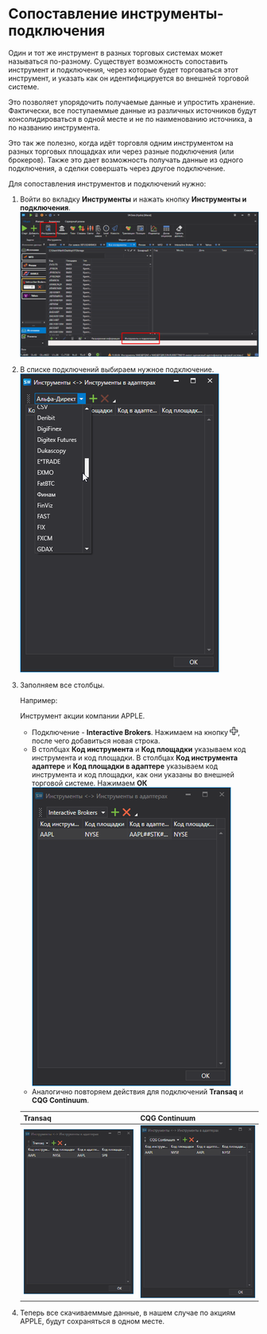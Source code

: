 # Сопоставление инструменты\-подключения

Один и тот же инструмент в разных торговых системах может называться по\-разному. Существует возможность сопоставить инструмент и подключения, через которые будет торговаться этот инструмент, и указать как он идентифицируется во внешней торговой системе.

Это позволяет упорядочить получаемые данные и упростить хранение. Фактически, все поступаеммые данные из различных источников будут консолидироваться в одной месте и не по наименованию источника, а по названию инструмента.

Это так же полезно, когда идёт торговля одним инструментом на разных торговых площадках или через разные подключения (или брокеров). Также это дает возможность получать данные из одного подключения, а сделки совершать через другое подключение.

Для сопоставления инструментов и подключений нужно:

1. Войти во вкладку **Инструменты** и нажать кнопку **Инструменты и подключения**.![Designer Security mapping 01 00](../../../images/designer_security_mapping_01_00.png)
2. В списке подключений выбираем нужное подключение.![Designer Security mapping 01](../../../images/designer_security_mapping_01.png)
3. Заполняем все столбцы.

   Например:

   Инструмент акции компании APPLE.
   - Подключение \- **Interactive Brokers**. Нажимаем на кнопку ![Designer Creation tool 00](../../../images/designer_creation_tool_00.png), после чего добавиться новая строка.
   - В столбцах **Код инструмента** и **Код площадки** указываем код инструмента и код площадки. В столбцах **Код инструмента адаптере** и **Код площадки в адаптере** указываем код инструмента и код площадки, как они указаны во внешней торговой системе. Нажимаем **ОК** ![Designer Security mapping 01 01](../../../images/designer_security_mapping_01_01.png)
   - Аналогично повторяем действия для подключений **Transaq** и **CQG Continuum**. 

   | **Transaq**                                                                       | **CQG Continuum**                                                                 |
   | --------------------------------------------------------------------------------- | --------------------------------------------------------------------------------- |
   | ![Designer Security mapping 01 02](../../../images/designer_security_mapping_01_02.png) | ![Designer Security mapping 01 03](../../../images/designer_security_mapping_01_03.png) |
4. Теперь все скачиваеммые данные, в нашем случае по акциям APPLE, будут сохраняться в одном месте. 
